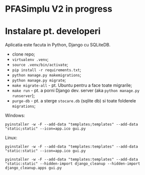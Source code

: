 # PFASimplu V2 in progress


# Instalare pt. developeri

Aplicatia este facuta in Python, Django cu SQLiteDB. 

- clone repo;
- `virtualenv .venv`;
- `source .venv/bin/activate`;
- `pip install -r requirements.txt`;
- `python manage.py makemigrations`;
- `python manage.py migrate`;
- `make migrate-all` - pt. Ubuntu pentru a face toate migrarile;
- `make run` - pt. a porni Django dev. server (aka `python manage.py runserver`);
- `purge-db` - pt. a sterge `stocare.db` (sqlite db) si toate folderele `migrations`;

Windows:

```shell
pyinstaller -w -F --add-data "templates;templates" --add-data "static;static" --icon=app.ico gui.py
```

Linux:

```shell
pyinstaller -w -F --add-data "templates:templates" --add-data "static:static" --icon=app.ico gui.py
```

```shell
pyinstaller -w -F --add-data "templates:templates" --add-data "static:static" --hidden-import django_cleanup --hidden-import django_cleanup.apps gui.py
```


<!-- 
- https://blog.factureaza.ro/campurile-obligatorii-e-factura/
- https://mfinante.gov.ro/web/efactura/aplicatii-web-ro-efactura
- https://www.anaf.ro/CompletareFacturaSimplificat/faces/factura/informatiigenerale.xhtml
- https://mfinante.gov.ro/ro/web/efactura/informatii-tehnice
- https://mfinante.gov.ro/static/10/Mfp/Ghide-Factura_21022024.pdf
- https://mfinante.gov.ro/static/10/eFactura/PrezentareE-factura.pdf
- https://mfinante.gov.ro/apps/agenticod.html?pagina=domenii -->
